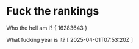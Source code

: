 # Fuck the rankings

Who the hell am I?
{ 16283643 }

What fucking year is it?
[ 2025-04-01T07:53:20Z ]
